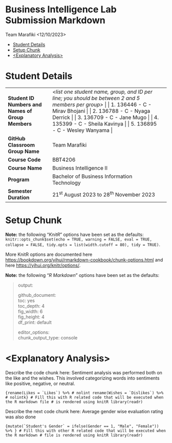Business Intelligence Lab Submission Markdown
================
Team Marafiki
\<12/10/2023\>

- [Student Details](#student-details)
- [Setup Chunk](#setup-chunk)
- [\<Explanatory Analysis\>](#explanatory-analysis)

# Student Details

|                                                   |                                                                                                                                                                                                                                                                                           |     |
|---------------------------------------------------|-------------------------------------------------------------------------------------------------------------------------------------------------------------------------------------------------------------------------------------------------------------------------------------------|-----|
| **Student ID Numbers and Names of Group Members** | *\<list one student name, group, and ID per line; you should be between 2 and 5 members per group\>* \| \| 1. 136446 - C - Mirav Bhojani \| \| 2. 136788 - C - Nyaga Derrick \| \| 3. 136709 - C - Jane Mugo \| \| 4. 135399 - C - Sheila Kavinya \| \| 5. 136895 - C - Wesley Wanyama \| |     |
| **GitHub Classroom Group Name**                   | Team Marafiki                                                                                                                                                                                                                                                                             |     |
| **Course Code**                                   | BBT4206                                                                                                                                                                                                                                                                                   |     |
| **Course Name**                                   | Business Intelligence II                                                                                                                                                                                                                                                                  |     |
| **Program**                                       | Bachelor of Business Information Technology                                                                                                                                                                                                                                               |     |
| **Semester Duration**                             | 21<sup>st</sup> August 2023 to 28<sup>th</sup> November 2023                                                                                                                                                                                                                              |     |

# Setup Chunk

**Note:** the following “*KnitR*” options have been set as the
defaults:  
`knitr::opts_chunk$set(echo = TRUE, warning = FALSE, eval = TRUE, collapse = FALSE, tidy.opts = list(width.cutoff = 80), tidy = TRUE)`.

More KnitR options are documented here
<https://bookdown.org/yihui/rmarkdown-cookbook/chunk-options.html> and
here <https://yihui.org/knitr/options/>.

**Note:** the following “*R Markdown*” options have been set as the
defaults:

> output:  
>   
> github_document:  
> toc: yes  
> toc_depth: 4  
> fig_width: 6  
> fig_height: 4  
> df_print: default  
>   
> editor_options:  
> chunk_output_type: console

# \<Explanatory Analysis\>

Describe the code chunk here: Sentiment analysis was performed both on
the like and the wishes. This involved categorizing words into
sentiments like positive, negative, or neutral.

`` {rename(Likes = `Likes`) %>% # nolint rename(Wishes = `Dislikes`) %>% # nolintk} # Fill this with R related code that will be executed when the R markdown file # is rendered using knitR library(readr) ``

Describe the next code chunk here: Average gender wise evaluation rating
was also done

`` {mutate(`Student's Gender` = ifelse(Gender == 1, "Male", "Female")) %>% } # Fill this with other R related code that will be executed when the R markdown # file is rendered using knitR library(readr) ``
